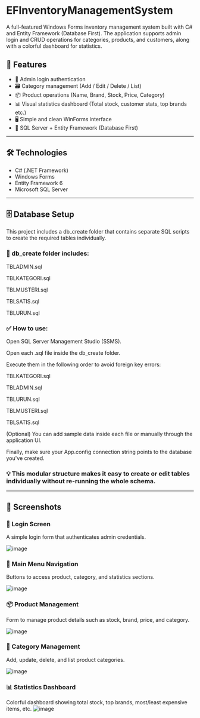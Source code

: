 # EFInventoryManagementSystem

A full-featured Windows Forms inventory management system built with C# and Entity Framework (Database First). The application supports admin login and CRUD operations for categories, products, and customers, along with a colorful dashboard for statistics.

## 🧩 Features

- 🔐 Admin login authentication
- 🗃 Category management (Add / Edit / Delete / List)
- 📦 Product operations (Name, Brand, Stock, Price, Category)
- 📊 Visual statistics dashboard (Total stock, customer stats, top brands etc.)
- 🖥 Simple and clean WinForms interface
- 💾 SQL Server + Entity Framework (Database First)
---
## 🛠 Technologies

- C# (.NET Framework)
- Windows Forms
- Entity Framework 6
- Microsoft SQL Server
---
## 🗄 Database Setup
This project includes a db_create folder that contains separate SQL scripts to create the required tables individually.

### 📁 db_create folder includes:
TBLADMIN.sql

TBLKATEGORI.sql

TBLMUSTERI.sql

TBLSATIS.sql

TBLURUN.sql

### ✅ How to use:
Open SQL Server Management Studio (SSMS).

Open each .sql file inside the db_create folder.

Execute them in the following order to avoid foreign key errors:

TBLKATEGORI.sql

TBLADMIN.sql

TBLURUN.sql

TBLMUSTERI.sql

TBLSATIS.sql

(Optional) You can add sample data inside each file or manually through the application UI.

Finally, make sure your App.config connection string points to the database you've created.

### 💡 This modular structure makes it easy to create or edit tables individually without re-running the whole schema.
---

## 📸 Screenshots

### 🔐 Login Screen
A simple login form that authenticates admin credentials.

![image](https://github.com/user-attachments/assets/212f86f3-5a19-458c-8763-5677605ef427)



### 🧭 Main Menu Navigation
Buttons to access product, category, and statistics sections.

![image](https://github.com/user-attachments/assets/8ea2a985-d1b3-4715-b446-506ea0549251)



### 📦 Product Management
Form to manage product details such as stock, brand, price, and category.

![image](https://github.com/user-attachments/assets/4c4d4ea8-25c1-4fe2-8cb4-3e5fae0f189a)



### 📁 Category Management
Add, update, delete, and list product categories.

![image](https://github.com/user-attachments/assets/ba172a46-88be-4035-98e8-754c4aeccc63)




### 📊 Statistics Dashboard
Colorful dashboard showing total stock, top brands, most/least expensive items, etc.
![image](https://github.com/user-attachments/assets/7f23d19f-664e-4726-a161-b23f5464c565)

